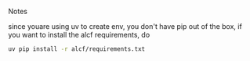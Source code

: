 Notes

since youare using uv to create env, you don't have pip out of the box, if you want to install the alcf requirements, do
```bash
uv pip install -r alcf/requirements.txt
```